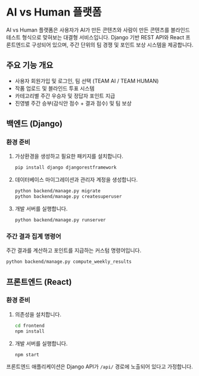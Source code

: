 # AI vs Human 플랫폼

AI vs Human 플랫폼은 사용자가 AI가 만든 콘텐츠와 사람이 만든 콘텐츠를 블라인드 테스트 형식으로 맞혀보는 대결형 서비스입니다. Django 기반 REST API와 React 프론트엔드로 구성되어 있으며, 주간 단위의 팀 경쟁 및 포인트 보상 시스템을 제공합니다.

## 주요 기능 개요
- 사용자 회원가입 및 로그인, 팀 선택 (TEAM AI / TEAM HUMAN)
- 작품 업로드 및 블라인드 투표 시스템
- 카테고리별 주간 우승자 및 정답자 포인트 지급
- 진영별 주간 승부(감식안 점수 + 결과 점수) 및 팀 보상

## 백엔드 (Django)

### 환경 준비
1. 가상환경을 생성하고 필요한 패키지를 설치합니다.
   ```bash
   pip install django djangorestframework
   ```
2. 데이터베이스 마이그레이션과 관리자 계정을 생성합니다.
   ```bash
   python backend/manage.py migrate
   python backend/manage.py createsuperuser
   ```
3. 개발 서버를 실행합니다.
   ```bash
   python backend/manage.py runserver
   ```

### 주간 결과 집계 명령어
주간 결과를 계산하고 포인트를 지급하는 커스텀 명령어입니다.
```bash
python backend/manage.py compute_weekly_results
```

## 프론트엔드 (React)

### 환경 준비
1. 의존성을 설치합니다.
   ```bash
   cd frontend
   npm install
   ```
2. 개발 서버를 실행합니다.
   ```bash
   npm start
   ```

프론트엔드 애플리케이션은 Django API가 `/api/` 경로에 노출되어 있다고 가정합니다.
